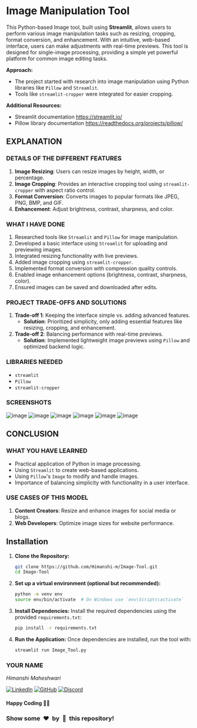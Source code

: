 # Image Manipulation Tool

This Python-based Image tool, built using **Streamlit**, allows users to perform various image manipulation tasks such as resizing, cropping, format conversion, and enhancement. With an intuitive, web-based interface, users can make adjustments with real-time previews. This tool is designed for single-image processing, providing a simple yet powerful platform for common image editing tasks.

**Approach:**
- The project started with research into image manipulation using Python libraries like `Pillow` and `Streamlit`. 
- Tools like `streamlit-cropper` were integrated for easier cropping.
  
**Additional Resources:**
- Streamlit documentation https://streamlit.io/
- Pillow library documentation https://readthedocs.org/projects/pillow/

## EXPLANATION

### DETAILS OF THE DIFFERENT FEATURES
1. **Image Resizing**: Users can resize images by height, width, or percentage.
2. **Image Cropping**: Provides an interactive cropping tool using `streamlit-cropper` with aspect ratio control.
3. **Format Conversion**: Converts images to popular formats like JPEG, PNG, BMP, and GIF.
4. **Enhancement**: Adjust brightness, contrast, sharpness, and color.

### WHAT I HAVE DONE
1. Researched tools like `Streamlit` and `Pillow` for image manipulation.
2. Developed a basic interface using `Streamlit` for uploading and previewing images.
3. Integrated resizing functionality with live previews.
4. Added image cropping using `streamlit-cropper`.
5. Implemented format conversion with compression quality controls.
6. Enabled image enhancement options (brightness, contrast, sharpness, color).
7. Ensured images can be saved and downloaded after edits.

### PROJECT TRADE-OFFS AND SOLUTIONS
1. **Trade-off 1**: Keeping the interface simple vs. adding advanced features.  
   - **Solution**: Prioritized simplicity, only adding essential features like resizing, cropping, and enhancement.
2. **Trade-off 2**: Balancing performance with real-time previews.  
   - **Solution**: Implemented lightweight image previews using `Pillow` and optimized backend logic.

### LIBRARIES NEEDED
- `streamlit`
- `Pillow`
- `streamlit-cropper`

### SCREENSHOTS
![image](https://github.com/user-attachments/assets/c44b1640-ab7d-4915-9c58-8149a209db24)
![image](https://github.com/user-attachments/assets/447f928c-c2be-4951-b879-42514f7b761e)
![image](https://github.com/user-attachments/assets/9ae6f7e6-6643-43cb-b324-c41592b10566)
![image](https://github.com/user-attachments/assets/a8982ded-ed98-4b18-b23b-9f3a44307f97)
![image](https://github.com/user-attachments/assets/d981d58c-f040-4934-8e97-7e2eb5f59e88)
![image](https://github.com/user-attachments/assets/559dd9bc-8e94-48ef-a138-91a17cf45003)


## CONCLUSION

### WHAT YOU HAVE LEARNED
- Practical application of Python in image processing.
- Using `Streamlit` to create web-based applications.
- Using `Pillow`'s `Image` to modify and handle images.
- Importance of balancing simplicity with functionality in a user interface.

### USE CASES OF THIS MODEL
1. **Content Creators**: Resize and enhance images for social media or blogs.
2. **Web Developers**: Optimize image sizes for website performance.

## Installation

1. **Clone the Repository:**
   ```bash
   git clone https://github.com/Himanshi-m/Image-Tool.git
   cd Image-Tool
   ```

2. **Set up a virtual environment (optional but recommended):**
   ```bash
   python -m venv env
   source env/bin/activate  # On Windows use `env\Scripts\activate`
   ```

3. **Install Dependencies:**
   Install the required dependencies using the provided `requirements.txt`:
   ```bash
   pip install -r requirements.txt
   ```

4. **Run the Application:**
   Once dependencies are installed, run the tool with:
   ```bash
   streamlit run Image_Tool.py
   ```

### YOUR NAME
*Himanshi Maheshwari*

[![LinkedIn](https://img.shields.io/badge/linkedin-%230077B5.svg?style=for-the-badge&logo=linkedin&logoColor=white)](https://www.linkedin.com/in/himanshimaheshwari)
[![GitHub](https://img.shields.io/badge/github-%2312100E.svg?style=for-the-badge&logo=github&logoColor=white)](https://github.com/Himanshi-M)
[![Discord](https://img.shields.io/badge/discord-%237289DA.svg?style=for-the-badge&logo=discord&logoColor=white)](https://discord.com/users/himanshi-maheshwari)

#### Happy Coding 🧑‍💻
### Show some &nbsp;❤️&nbsp; by &nbsp;🌟&nbsp; this repository!
